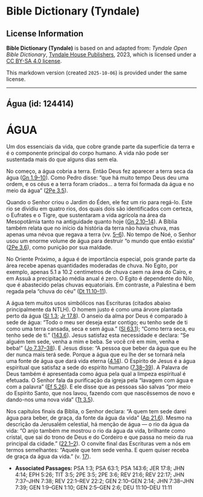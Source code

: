 # Bible Dictionary (Tyndale)

## License Information

**Bible Dictionary (Tyndale)** is based on and adapted from: _Tyndale Open Bible Dictionary_, [Tyndale House Publishers](https://tyndaleopenresources.com/), 2023, which is licensed under a [CC BY-SA 4.0 license](https://creativecommons.org/licenses/by-sa/4.0/legalcode.en).

This markdown version (created `2025-10-06`) is provided under the same license.



--------------------------------

## Água (id: 124414)

ÁGUA
====

Um dos essenciais da vida, que cobre grande parte da superfície da terra e é o componente principal do corpo humano. A vida não pode ser sustentada mais do que alguns dias sem ela.

No começo, a água cobria a terra. Então Deus fez aparecer a terra seca da água ([Gn 1\.9–10](https://ref.ly/Gen1:9-Gen1:10)). Como Pedro disse: “que há muito tempo Deus deu uma ordem, e os céus e a terra foram criados... a terra foi formada da água e no meio da água” ([2Pe 3\.5](https://ref.ly/2Pet3:5)).

Quando o Senhor criou o Jardim do Éden, ele fez um rio para regá\-lo. Este rio se dividiu em quatro rios, dos quais dois são identificados com certeza, o Eufrates e o Tigre, que sustentaram a vida agrícola na área da Mesopotâmia tanto na antiguidade quanto hoje ([Gn 2\.10–14](https://ref.ly/Gen2:10-Gen2:14)). A Bíblia também relata que no início da história da terra não havia chuva, mas apenas uma névoa que regava a terra (vv. [5–6](https://ref.ly/Gen2:5-Gen2:6)). No tempo de Noé, o Senhor usou um enorme volume de água para destruir “o mundo que então existia” ([2Pe 3\.6](https://ref.ly/2Pet3:6)), como punição por sua maldade.

No Oriente Próximo, a água é de importância especial, pois grande parte da área recebe apenas quantidades moderadas de chuva. No Egito, por exemplo, apenas 5\.1 a 10\.2 centímetros de chuva caem na área do Cairo, e em Assuã a precipitação média anual é zero. O Egito é dependente do Nilo, que é abastecido pelas chuvas equatoriais. Em contraste, a Palestina é bem regada pela “chuva do céu” ([Dt 11\.10–11](https://ref.ly/Deut11:10-Deut11:11)).

A água tem muitos usos simbólicos nas Escrituras (citados abaixo principalmente da NTLH). O homem justo é como uma árvore plantada perto da água ([Sl 1\.3](https://ref.ly/Ps1:3); [Jr 17\.8](https://ref.ly/Jer17:8)). O anseio da alma por Deus é comparado à sede de água: “Todo o meu ser deseja estar contigo; eu tenho sede de ti como uma terra cansada, seca e sem água.” ([Sl 63\.1](https://ref.ly/Ps63:1)); “Como terra seca, eu tenho sede de ti.” ([143\.6](https://ref.ly/Ps143:6)). Jesus satisfaz esta necessidade e declara: “Se alguém tem sede, venha a mim e beba. Se você crê em mim, venha e beba!” ([Jo 7\.37–38](https://ref.ly/John7:37-John7:38)). E Jesus disse: “A pessoa que beber da água que eu lhe der nunca mais terá sede. Porque a água que eu lhe der se tornará nela uma fonte de água que dará vida eterna ([4\.14](https://ref.ly/John4:14)). O Espírito de Jesus é a água espiritual que satisfaz a sede do espírito humano ([7\.38–39](https://ref.ly/John7:38-John7:39)). A Palavra de Deus também é apresentada como água pela qual a limpeza espiritual é efetuada. O Senhor fala da purificação da igreja pela “lavagem com água e com a palavra” ([Ef 5\.26](https://ref.ly/Eph5:26)). E ele disse que as pessoas são salvas “por meio do Espírito Santo, que nos lavou, fazendo com que nascêssemos de novo e dando\-nos uma nova vida” ([Tt 3\.5](https://ref.ly/Titus3:5)).

Nos capítulos finais da Bíblia, o Senhor declara: “A quem tem sede darei água para beber, de graça, da fonte da água da vida” ([Ap 21\.6](https://ref.ly/Rev21:6)). Mesmo na descrição da Jerusalém celestial, há menção de água — o rio da água da vida: “O anjo também me mostrou o rio da água da vida, brilhante como cristal, que sai do trono de Deus e do Cordeiro e que passa no meio da rua principal da cidade.” ([22\.1–2](https://ref.ly/Rev22:1-Rev22:2)). O convite final das Escrituras vem a nós em termos semelhantes: “Aquele que tem sede venha. E quem quiser receba de graça da água da vida.” (v. [17](https://ref.ly/Rev22:17)).

* **Associated Passages:** PSA 1:3; PSA 63:1; PSA 143:6; JER 17:8; JHN 4:14; EPH 5:26; TIT 3:5; 2PE 3:5; 2PE 3:6; REV 21:6; REV 22:17; JHN 7:37–JHN 7:38; REV 22:1–REV 22:2; GEN 2:10–GEN 2:14; JHN 7:38–JHN 7:39; GEN 1:9–GEN 1:10; GEN 2:5–GEN 2:6; DEU 11:10–DEU 11:11

